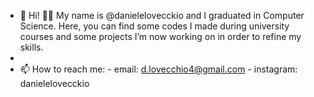 - 👋 Hi! 👋🏻 My name is @danielelovecckio and I graduated in Computer Science. Here, you can find  some codes I made during university courses and some projects I’m      now working on in order to refine my skills.
- 
- 📫 How to reach me: 
                     - email: d.lovecchio4@gmail.com 
                     - instagram: danielelovecckio 


